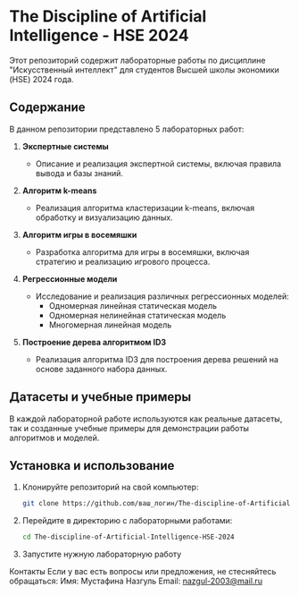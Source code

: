 # The Discipline of Artificial Intelligence - HSE 2024

Этот репозиторий содержит лабораторные работы по дисциплине "Искусственный интеллект" для студентов Высшей школы экономики (HSE) 2024 года. 

## Содержание

В данном репозитории представлено 5 лабораторных работ:

1. **Экспертные системы**
   - Описание и реализация экспертной системы, включая правила вывода и базы знаний.

2. **Алгоритм k-means**
   - Реализация алгоритма кластеризации k-means, включая обработку и визуализацию данных.

3. **Алгоритм игры в восемяшки**
   - Разработка алгоритма для игры в восемяшки, включая стратегию и реализацию игрового процесса.

4. **Регрессионные модели**
   - Исследование и реализация различных регрессионных моделей:
     - Одномерная линейная статическая модель
     - Одномерная нелинейная статическая модель
     - Многомерная линейная модель

5. **Построение дерева алгоритмом ID3**
   - Реализация алгоритма ID3 для построения дерева решений на основе заданного набора данных.

## Датасеты и учебные примеры

В каждой лабораторной работе используются как реальные датасеты, так и созданные учебные примеры для демонстрации работы алгоритмов и моделей.

## Установка и использование

1. Клонируйте репозиторий на свой компьютер:
   ```bash
   git clone https://github.com/ваш_логин/The-discipline-of-Artificial-Intelligence-HSE-2024.git
   ```
3. Перейдите в директорию с лабораторными работами:
   ```bash
   cd The-discipline-of-Artificial-Intelligence-HSE-2024
   ```
3. Запустите нужную лабораторную работу

Контакты
Если у вас есть вопросы или предложения, не стесняйтесь обращаться:
Имя: Мустафина Назгуль 
Email: nazgul-2003@mail.ru
